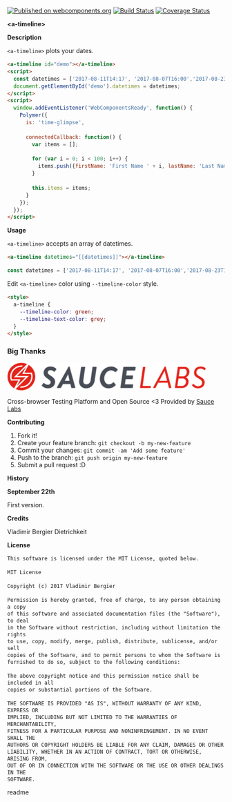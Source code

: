 [![Published on webcomponents.org](https://img.shields.io/badge/webcomponents.org-published-blue.svg)](https://www.webcomponents.org/element/vladimirbrasil/a-timeline)
[![Build Status](https://travis-ci.org/vladimirbrasil/a-timeline.svg?branch=master)](https://travis-ci.org/vladimirbrasil/a-timeline)
[![Coverage Status](https://coveralls.io/repos/github/vladimirbrasil/a-timeline/badge.svg?branch=master)](https://coveralls.io/github/vladimirbrasil/a-timeline?branch=master)

**&lt;a-timeline&gt;**

**Description**

`<a-timeline>` plots your dates.

<!---
```
<custom-element-demo>
  <template>
    <style>
      a-timeline { 
        --timeline-color: green; 
        --timeline-text-color: grey; 
      }
    </style>
    <script src="../webcomponentsjs/webcomponents-lite.js"></script>
    <link rel="import" href="a-timeline.html">
    <next-code-block></next-code-block>
  </template>
</custom-element-demo>
```
-->
```html
<a-timeline id="demo"></a-timeline>
<script>
  const datetimes = ['2017-08-11T14:17', '2017-08-07T16:00','2017-08-23T15:22', '2017-09-13T14:48'];
  document.getElementById('demo').datetimes = datetimes;
</script>
<script>
  window.addEventListener('WebComponentsReady', function() {
    Polymer({
      is: 'time-glimpse',

      connectedCallback: function() {
        var items = [];

        for (var i = 0; i < 100; i++) {
          items.push({firstName: 'First Name ' + i, lastName: 'Last Name ' + i});
        }

        this.items = items;
      }
    });
  });
</script>
```

**Usage**

`<a-timeline>` accepts an array of datetimes.
```html
<a-timeline datetimes="[[datetimes]]"></a-timeline>
```
```js
const datetimes = ['2017-08-11T14:17', '2017-08-07T16:00','2017-08-23T15:22', '2017-09-13T14:48'];
```

Edit `<a-timeline>` color using `--timeline-color` style.
```html
<style>
  a-timeline { 
    --timeline-color: green; 
    --timeline-text-color: grey; 
  }
</style>
```

### Big Thanks

![Logo](images/Sauce-Labs_Horiz_Red-Grey_RGB.png)

Cross-browser Testing Platform and Open Source <3 Provided by [Sauce Labs](https://saucelabs.com)

**Contributing**

1. Fork it!
2. Create your feature branch: `git checkout -b my-new-feature`
3. Commit your changes: `git commit -am 'Add some feature'`
4. Push to the branch: `git push origin my-new-feature`
5. Submit a pull request :D

**History**

**September 22th**

First version.

**Credits**

Vladimir Bergier Dietrichkeit

**License**

    This software is licensed under the MIT License, quoted below.

    MIT License

    Copyright (c) 2017 Vladimir Bergier

    Permission is hereby granted, free of charge, to any person obtaining a copy
    of this software and associated documentation files (the "Software"), to deal
    in the Software without restriction, including without limitation the rights
    to use, copy, modify, merge, publish, distribute, sublicense, and/or sell
    copies of the Software, and to permit persons to whom the Software is
    furnished to do so, subject to the following conditions:

    The above copyright notice and this permission notice shall be included in all
    copies or substantial portions of the Software.

    THE SOFTWARE IS PROVIDED "AS IS", WITHOUT WARRANTY OF ANY KIND, EXPRESS OR
    IMPLIED, INCLUDING BUT NOT LIMITED TO THE WARRANTIES OF MERCHANTABILITY,
    FITNESS FOR A PARTICULAR PURPOSE AND NONINFRINGEMENT. IN NO EVENT SHALL THE
    AUTHORS OR COPYRIGHT HOLDERS BE LIABLE FOR ANY CLAIM, DAMAGES OR OTHER
    LIABILITY, WHETHER IN AN ACTION OF CONTRACT, TORT OR OTHERWISE, ARISING FROM,
    OUT OF OR IN CONNECTION WITH THE SOFTWARE OR THE USE OR OTHER DEALINGS IN THE
    SOFTWARE.
</content>
  <tabTrigger>readme</tabTrigger>
</snippet>
